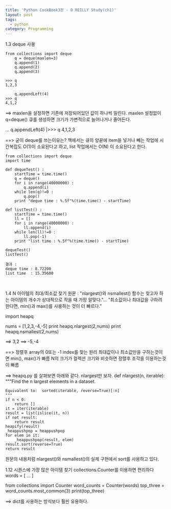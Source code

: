 ```yaml
---
title: 'Python CookBook3판 - O REILLY Study(ch1)'
layout: post
tags:
  - python
category: Programming
---
```

1.3  deque 사용

```python?line_number=false
from collections import deque
	q = deque(maxlen=3)
	q.append(1)
	q.append(2)
	q.append(3)

>>> q
1,2,3

	q.appendLeft(4)
>>> q
4,1,2
```

==> maxlen을 설정하면 기존에 저장되어있던 값이 하나씩 밀린다. maxlen 설정없이 q=deque()   큐를 생성하면 크기가 가변적으로 늘어나거나 줄어든다.

...
q.appendLeft(4)
|>>> q
4,1,2,3


==> 굳이 deque를 쓰는이유는?
책에서는 큐의 양끝에 item을 넣거나 빼는 작업에 시간복잡도 O(1)이 소요된다고 하고, list 작업에서는 O(N) 이 소요된다고 한다. 
```python?line_number=false
from collections import deque
import time

def dequeTest() :
	startTime = time.time()
	q = deque()
	for i in range(40000000) :
		q.append(i)
	while len(q)!=0 :
		q.pop()
	print "deque time : %.5f"%(time.time() - startTime)

def listTest() :
	startTime = time.time()
	ll = []
	for i in range(40000000) :
		ll.append(i)
	while len(ll)!=0 :
		ll.pop(-1)
	print "list time : %.5f"%(time.time() - startTime)

dequeTest()
listTest()

결과 :
deque time : 8.72200
list time  : 15.35600
```

<br>


1.4 N 아이템의 최대/최소값 찾기
원문 : "nlargest()와 nsmallest() 함수는 찾고자 하는 아이템의 개수가 상대적으로 작을 때 가장 알맞다."... "최소값이나 최대값을 구하려 한다면, min()과 max()를 사용하는 것이 더 빠르다."

import heapq
 
nums = [1,2,3,-4,-5]
print heapq.nlargest(2,nums)
print heapq.nsmallest(2,nums)
 
==> 3,2
==> -5,-4
 
==> 정렬후 array의 0또는 -1 index를 찾는 원리
최대값이나 최소값만을 구하는것이면 min(), max()가 빠름
N의 크기가 컬렉션 크기와 비슷하면 정렬후 조각을 이용하는것이 빠름

==> heapq.py 를 살펴보면 아래와 같다. nlargest만 보자.
def nlargest(n, iterable):
    """Find the n largest elements in a dataset.

    Equivalent to:  sorted(iterable, reverse=True)[:n]
    """
    if n < 0:
        return []
    it = iter(iterable)
    result = list(islice(it, n))
    if not result:
        return result
    heapify(result)
    _heappushpop = heappushpop
    for elem in it:
        _heappushpop(result, elem)
    result.sort(reverse=True)
    return result

원문의 내용처럼 nlargest()와 nsmallest()의 실제 구현에서 sort를 사용하고 있다.

1.12 시퀀스에 가장 많은 아이템 찾기
collections.Counter를 이용하면 편리하다
words = [ ... ]
 
from collections import Counter
word_counts = Counter(words)
top_three = word_counts.most_common(3)
print(top_three)
 
==> dict를 사용하는 방식보다 훨씬 유용하다.